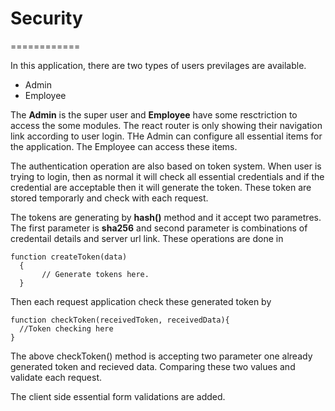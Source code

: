 # Security
============

In this application, there are two types of users previlages are available.

* Admin
* Employee
 
The **Admin** is the super user and **Employee** have some resctriction to access the some modules. The react router is only showing their navigation link according to user login. THe Admin can configure all essential items for the application. The Employee can access these items.

The authentication operation are also based on token system. When user is trying to login, then as normal it will check all essential credentials and if the credential are acceptable then it will generate the token. These token are stored temporarly and check with each request.

The tokens are generating by **hash()** method and it accept two parametres. The first parameter is **sha256** and second parameter is combinations of credentail details and server url link. These operations are done in 
    
    function createToken(data)
      {
           // Generate tokens here.
      }

Then each request application check these generated token by 

    function checkToken(receivedToken, receivedData){
      //Token checking here 
    }
    
The above checkToken() method is accepting two parameter one already generated token and recieved data. Comparing these two values and validate each request.     

The client side essential form validations are added.
